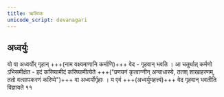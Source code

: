 ```yaml
---
title: ऋत्विजः
unicode_script: devanagari
---
```


## अध्वर्युः
यो वा अध्वर्योर् गृहान् +++(नाम वक्ष्यमाणानि कर्माणि)+++ वेद - गृहवान् भवति । आ चतुर्थात् कर्मणो ऽभिसमीक्षेत - इदं करिष्यामीदं करिष्यामीत्येते +++("प्रणयनं कृत्वाग्नीन् अन्वाधास्ये, ततश् शाखाहरणम्, ततो वत्सापकरणं करिष्ये")+++ वा अध्वर्योर्गृहाः । य एवं +++(अध्वर्युमहत्त्वं)+++ वेद गृहवान् भवतीति विज्ञायते ११
